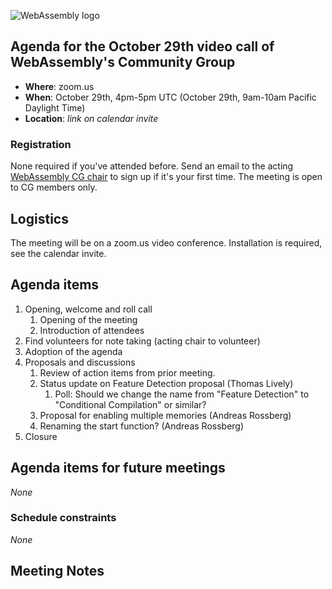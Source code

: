 ![WebAssembly logo](/images/WebAssembly.png)

## Agenda for the October 29th video call of WebAssembly's Community Group

- **Where**: zoom.us
- **When**: October 29th, 4pm-5pm UTC (October 29th, 9am-10am Pacific Daylight Time)
- **Location**: *link on calendar invite*

### Registration

None required if you've attended before. Send an email to the acting [WebAssembly CG chair](mailto:webassembly-cg-chair@chromium.org)
to sign up if it's your first time. The meeting is open to CG members only.

## Logistics

The meeting will be on a zoom.us video conference.
Installation is required, see the calendar invite.

## Agenda items

1. Opening, welcome and roll call
    1. Opening of the meeting
    1. Introduction of attendees
1. Find volunteers for note taking (acting chair to volunteer)
1. Adoption of the agenda
1. Proposals and discussions
    1. Review of action items from prior meeting.
    1. Status update on Feature Detection proposal (Thomas Lively)
        1. Poll: Should we change the name from "Feature Detection" to "Conditional Compilation" or similar?
    1. Proposal for enabling multiple memories (Andreas Rossberg)
    1. Renaming the start function? (Andreas Rossberg)
1. Closure

## Agenda items for future meetings

*None*

### Schedule constraints

*None*

## Meeting Notes
